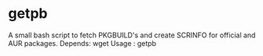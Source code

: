 # getpb<br>

A small bash script to fetch PKGBUILD's and create SCRINFO for official and AUR packages.
Depends: wget
Usage : getpb <package>
<br>
